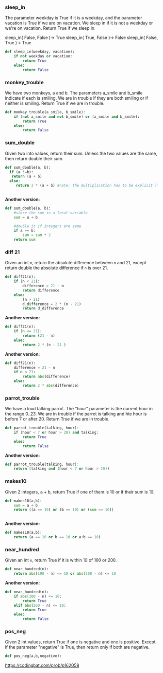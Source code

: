 
### sleep_in

The parameter weekday is True if it is a weekday, and the parameter vacation is True if we are on vacation. We sleep in if it is not a weekday or we're on vacation. Return True if we sleep in.

sleep_in( False, False )-> True
sleep_in( True, False )-> False
sleep_in( False, True )-> True

```python
def sleep_in(weekday, vacation):
    if not weekday or vacation:
        return True
    else:
        return False

```

### monkey_trouble

We have two monkeys, a and b. The parameters a_smile and b_smile indicate if each is smiling. We are in trouble if they are both smiling or if neither is smiling. Return True if we are in trouble.


```python
def monkey_trouble(a_smile, b_smile):
    if (not a_smile and not b_smile) or (a_smile and b_smile):
        return True
    else:
        return False

```

### sum_double

Given two into values, return their sum. Unless the two values are the same, then return double their sum.
```python
def sum_double(a, b):
  if (a !=b):
   return (a + b)
  else:
     return 2 * (a + b) #note: the multiplication has to be explicit (the *)
     
```
<strong>Another version:</strong>

```python
def sum_double(a, b):
    #store the sum in a local variable
    sum = a + b

    #double it if integers are same
    if a == b:
        sum = sum * 2
    return sum

```


### diff 21

Given an int `n`, return the absolute difference between `n` and 21, except return double the absolute difference if `n` is over 21.

```python
def diff21(n):
    if (n < 21):
        difference = 21 - n
        return difference
    else:
        (n > 21)
        d_difference = 2 * (n - 21)
        return d_difference
```

<strong>Another version:</strong>

```python
def diff21(n):
    if (n <= 21):
        return (21 - n)
    else:
        return 2 * (n - 21 )
```
<strong>Another version:</strong>

```python
def diff21(n):
    difference = 21 - n
    if n < 21:
        return abs(difference)
    else:
        return 2 * abs(difference)
```


### parrot_trouble

We have a loud talking parrot. The "hour" parameter is the current hour in the range 0..23. We are in trouble if the parrot is talking and hte hour is before 7 or after 20. Return True if we are in trouble.

```python
def parrot_trouble(talking, hour):
    if (hour < 7 or hour > 20) and talking:
        return True
    else:
        return False

```

<strong>Another version:</strong>

```python
def parrot_trouble(talking, hour):
    return (talking and (hour < 7 or hour > 20))

```


### makes10

Given 2 integers, a + b, return True if one of them is 10 or if their sum is 10.

```python
def makes10(a,b):
    sum = a + b
    return ((a == 10) or (b == 10) or (sum == 10))
    
```
<strong>Another version:</strong>

```python
def makes10(a,b):
    return (a == 10 or b == 10 or a+b == 10)

```

### near_hundred

Given an int `n`, return True if it is within 10 of 100 or 200. 

```python
def near_hundred(n):
    return abs(100 - n) <= 10 or abs(200 - n) <= 10
```
<strong>Another version:</strong>

```python
def near_hundred(n):
    if abs(100 - n) <= 10:
        return True
    elif abs(200 - n) <= 10:
        return True
    else:
        return False

```

### pos_neg

Given 2 int values, return True if one is negative and one is positive. Except if the parameter "negative" is True, then return only if both are negative.

```python
def pos_neg(a,b,negative):

```
https://codingbat.com/prob/p162058